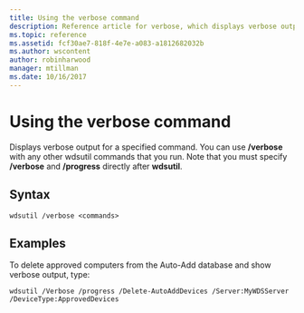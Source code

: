 ```yaml
---
title: Using the verbose command
description: Reference article for verbose, which displays verbose output for a specified command.
ms.topic: reference
ms.assetid: fcf30ae7-818f-4e7e-a083-a1812682032b
ms.author: wscontent
author: robinharwood
manager: mtillman
ms.date: 10/16/2017
---
```


# Using the verbose command

Displays verbose output for a specified command. You can use **/verbose** with any other wdsutil commands that you run. Note that you must specify **/verbose** and **/progress** directly after **wdsutil**.

## Syntax

```
wdsutil /verbose <commands>
```

## Examples

To delete approved computers from the Auto-Add database and show verbose output, type:

```
wdsutil /Verbose /progress /Delete-AutoAddDevices /Server:MyWDSServer /DeviceType:ApprovedDevices
```